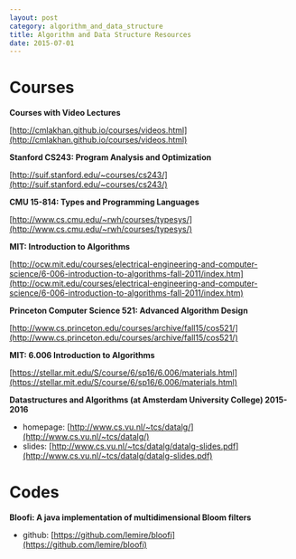 ```yaml
---
layout: post
category: algorithm_and_data_structure
title: Algorithm and Data Structure Resources
date: 2015-07-01
---
```


# Courses

**Courses with Video Lectures**

[http://cmlakhan.github.io/courses/videos.html](http://cmlakhan.github.io/courses/videos.html)

**Stanford CS243: Program Analysis and Optimization**

[http://suif.stanford.edu/~courses/cs243/](http://suif.stanford.edu/~courses/cs243/)

**CMU 15-814: Types and Programming Languages**

[http://www.cs.cmu.edu/~rwh/courses/typesys/](http://www.cs.cmu.edu/~rwh/courses/typesys/)

**MIT: Introduction to Algorithms**

[http://ocw.mit.edu/courses/electrical-engineering-and-computer-science/6-006-introduction-to-algorithms-fall-2011/index.htm](http://ocw.mit.edu/courses/electrical-engineering-and-computer-science/6-006-introduction-to-algorithms-fall-2011/index.htm)

**Princeton Computer Science 521: Advanced Algorithm Design**

[http://www.cs.princeton.edu/courses/archive/fall15/cos521/](http://www.cs.princeton.edu/courses/archive/fall15/cos521/)

**MIT: 6.006  Introduction to Algorithms**

[https://stellar.mit.edu/S/course/6/sp16/6.006/materials.html](https://stellar.mit.edu/S/course/6/sp16/6.006/materials.html)

**Datastructures and Algorithms (at Amsterdam University College) 2015-2016**

- homepage: [http://www.cs.vu.nl/~tcs/datalg/](http://www.cs.vu.nl/~tcs/datalg/)
- slides: [http://www.cs.vu.nl/~tcs/datalg/datalg-slides.pdf](http://www.cs.vu.nl/~tcs/datalg/datalg-slides.pdf)

# Codes

**Bloofi: A java implementation of multidimensional Bloom filters**

- github: [https://github.com/lemire/bloofi](https://github.com/lemire/bloofi)